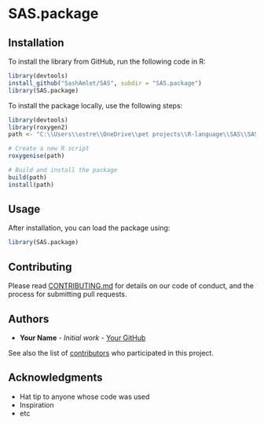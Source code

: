 # SAS.package

## Installation

To install the library from GitHub, run the following code in R:

```R
library(devtools)
install_github("SashAmlet/SAS", subdir = "SAS.package")
library(SAS.package)
```

To install the package locally, use the following steps:

```R
library(devtools)
library(roxygen2)
path <- "C:\\Users\\ostre\\OneDrive\\pet projects\\R-language\\SAS\\SAS.package"

# Create a new R script
roxygenise(path)

# Build and install the package
build(path)
install(path)
```

## Usage

After installation, you can load the package using:

```R
library(SAS.package)
```

## Contributing

Please read [CONTRIBUTING.md](CONTRIBUTING.md) for details on our code of conduct, and the process for submitting pull requests.

## Authors

- **Your Name** - *Initial work* - [Your GitHub](https://github.com/SashAmlet)

See also the list of [contributors](https://github.com/SashAmlet/SAS/contributors) who participated in this project.

## Acknowledgments

- Hat tip to anyone whose code was used
- Inspiration
- etc